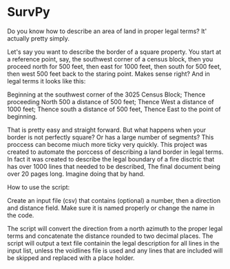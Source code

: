 # SurvPy

Do you know how to describe an area of land in proper legal terms? It' actually pretty simply.

Let's say you want to describe the border of a square property. You start at a reference point, say, the southwest corner of a census block, then you proceed north for 500 feet, then east for 1000 feet, then south for 500 feet, then west 500 feet back to the staring point. Makes sense right? And in legal terms it looks like this:

Beginning at the southwest corner of the 3025 Census Block; Thence proceeding North 500 a distance of 500 feet; Thence West a distance of 1000 feet; Thence south a distance of 500 feet, Thence East to the point of beginning.

That is pretty easy and straight forward. But what happens when your border is not perfectly square? Or has a large number of segments? This proccess can become miuch more ticky very quickly. This project was created to automate the porccess of describing a land border in legal terms. In fact it was created to describe the legal boundary of a fire disctric that has over 1000 lines that needed to be described, The final document being over 20 pages long. Imagine doing that by hand.

How to use the script:

Create an input file (csv) that contains (optional) a number, then a direction and distance field. Make sure it is named properly or change the name in the code.

The script will convert the direction from a north azimuth to the proper legal terms and concatenate the distance rounded to two decimal places. The script will output a text file containin the legal description for all lines in the input list, unless the voidlines file is used and any lines that are included will be skipped and replaced with a place holder.
